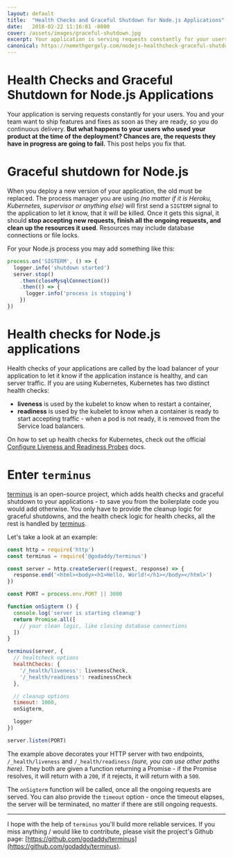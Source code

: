 ```yaml
---
layout: default
title:  "Health Checks and Graceful Shutdown for Node.js Applications"
date:   2018-02-22 11:16:01 -0800
cover: /assets/images/graceful-shutdown.jpg
excerpt: Your application is serving requests constantly for your users. You and your team want to ship features and fixes as soon as they are ready, so you do continuous delivery. But what happens to your users who used your product at the time of the deployment? Chances are, the requests they have in progress are going to fail. This post helps you fix that.
canonical: https://nemethgergely.com/nodejs-healthcheck-graceful-shutdown
---
```


# Health Checks and Graceful Shutdown for Node.js Applications

Your application is serving requests constantly for your users. You and your team want to ship features and fixes as soon as they are ready, so you do continuous delivery. **But what happens to your users who used your product at the time of the deployment? Chances are, the requests they have in progress are going to fail.** This post helps you fix that.

# Graceful shutdown for Node.js

When you deploy a new version of your application, the old must be replaced. The process manager you are using *(no matter if it is Heroku, Kubernetes, supervisor or anything else)* will first send a `SIGTERM` signal to the application to let it know, that it will be killed. Once it gets this signal, it should **stop accepting new requests, finish all the ongoing requests, and clean up the resources it used**. Resources may include database connections or file locks.

For your Node.js process you may add something like this:

```javascript
process.on('SIGTERM', () => {
  logger.info('shutdown started')
  server.stop()
    .then(closeMysqlConnection())
    .then(() => {
      logger.info('process is stopping')
    })
})
```

# Health checks for Node.js applications

Health checks of your applications are called by the load balancer of your application to let it know if the application instance is healthy, and can server traffic. If you are using Kubernetes, Kubernetes has two distinct health checks:

* **liveness** is used by the kubelet to know when to restart a container,
* **readiness** is used by the kubelet to know when a container is ready to start accepting traffic - when a pod is not ready, it is removed from the Service load balancers.

On how to set up health checks for Kubernetes, check out the official [Configure Liveness and Readiness Probes](https://kubernetes.io/docs/tasks/configure-pod-container/configure-liveness-readiness-probes/) docs.

# Enter `terminus`

[terminus](https://github.com/godaddy/terminus) is an open-source project, which adds health checks and graceful shutdown to your applications - to save you from the boilerplate code you would add otherwise. You only have to provide the cleanup logic for graceful shutdowns, and the health check logic for health checks, all the rest is handled by [terminus](https://github.com/godaddy/terminus).

Let's take a look at an example:

```javascript
const http = require('http')
const terminus = require('@godaddy/terminus')

const server = http.createServer((request, response) => {
  response.end('<html><body><h1>Hello, World!</h1></body></html>')
})

const PORT = process.env.PORT || 3000

function onSigterm () {
  console.log('server is starting cleanup')
  return Promise.all([
    // your clean logic, like closing database connections
  ])
}

terminus(server, {
  // healtcheck options
  healthChecks: {
    '/_health/liveness': livenessCheck,
    '/_health/readiness': readinessCheck
  },

  // cleanup options
  timeout: 1000,
  onSigterm,

  logger
})

server.listen(PORT)
```

The example above decorates your HTTP server with two endpoints, `/_health/liveness` and `/_health/readiness` *(sure, you can use other paths here)*. They both are given a function returning a Promise - if the Promise resolves, it will return with a `200`, if it rejects, it will return with a `500`.

The `onSigterm` function will be called, once all the ongoing requests are served. You can also provide the `timeout` option - once the timeout elapses, the server will be terminated, no matter if there are still ongoing requests.

---

I hope with the help of `terminus` you'll build more reliable services. If you miss anything / would like to contribute, please visit the project's Github page: [https://github.com/godaddy/terminus](https://github.com/godaddy/terminus).
